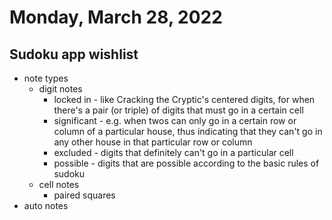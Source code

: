# Monday, March 28, 2022

## Sudoku app wishlist

- note types
  - digit notes
    - locked in - like Cracking the Cryptic's centered digits, for when there's a pair (or triple) of digits that must go in a certain cell
    - significant - e.g. when twos can only go in a certain row or column of a particular house, thus indicating that they can't go in any other house in that particular row or column
    - excluded - digits that definitely can't go in a particular cell
    - possible - digits that are possible according to the basic rules of sudoku
  - cell notes
    - paired squares
- auto notes